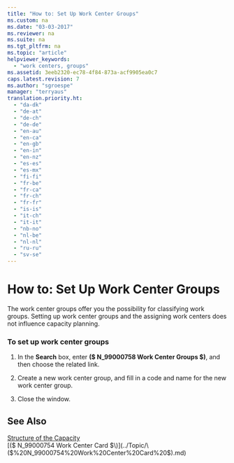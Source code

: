 ```yaml
---
title: "How to: Set Up Work Center Groups"
ms.custom: na
ms.date: "03-03-2017"
ms.reviewer: na
ms.suite: na
ms.tgt_pltfrm: na
ms.topic: "article"
helpviewer_keywords: 
  - "work centers, groups"
ms.assetid: 3eeb2320-ec78-4f84-873a-acf9905ea0c7
caps.latest.revision: 7
ms.author: "sgroespe"
manager: "terryaus"
translation.priority.ht: 
  - "da-dk"
  - "de-at"
  - "de-ch"
  - "de-de"
  - "en-au"
  - "en-ca"
  - "en-gb"
  - "en-in"
  - "en-nz"
  - "es-es"
  - "es-mx"
  - "fi-fi"
  - "fr-be"
  - "fr-ca"
  - "fr-ch"
  - "fr-fr"
  - "is-is"
  - "it-ch"
  - "it-it"
  - "nb-no"
  - "nl-be"
  - "nl-nl"
  - "ru-ru"
  - "sv-se"
---
```

# How to: Set Up Work Center Groups
The work center groups offer you the possibility for classifying work groups. Setting up work center groups and the assigning work centers does not influence capacity planning.  
  
### To set up work center groups  
  
1.  In the **Search** box, enter **\($ N\_99000758 Work Center Groups $\)**, and then choose the related link.  
  
2.  Create a new work center group, and fill in a code and name for the new work center group.  
  
3.  Close the window.  
  
## See Also  
 [Structure of the Capacity](../Production/structure-of-the-capacity.md)   
 [\($ N\_99000754 Work Center Card $\)](../Topic/\($%20N_99000754%20Work%20Center%20Card%20$\).md)